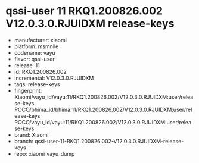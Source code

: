 # qssi-user 11 RKQ1.200826.002 V12.0.3.0.RJUIDXM release-keys
- manufacturer: xiaomi
- platform: msmnile
- codename: vayu
- flavor: qssi-user
- release: 11
- id: RKQ1.200826.002
- incremental: V12.0.3.0.RJUIDXM
- tags: release-keys
- fingerprint: Xiaomi/vayu_id/vayu:11/RKQ1.200826.002/V12.0.3.0.RJUIDXM:user/release-keys
POCO/bhima_id/bhima:11/RKQ1.200826.002/V12.0.3.0.RJUIDXM:user/release-keys
POCO/vayu_id/vayu:11/RKQ1.200826.002/V12.0.3.0.RJUIDXM:user/release-keys
- brand: Xiaomi
- branch: qssi-user-11-RKQ1.200826.002-V12.0.3.0.RJUIDXM-release-keys
- repo: xiaomi_vayu_dump
